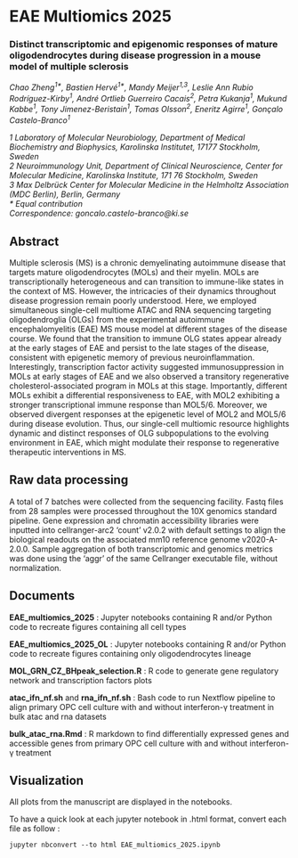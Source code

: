 # EAE Multiomics 2025

<h3>Distinct transcriptomic and epigenomic responses of mature oligodendrocytes during disease progression in a mouse model of multiple sclerosis</h3>

_Chao Zheng<sup>1*</sup>, Bastien Hervé<sup>1*</sup>, Mandy Meijer<sup>1,3</sup>, Leslie Ann Rubio Rodríguez-Kirby<sup>1</sup>, André Ortlieb Guerreiro Cacais<sup>2</sup>, Petra Kukanja<sup>1</sup>, Mukund Kabbe<sup>1</sup>, Tony Jimenez-Beristain<sup>1</sup>, Tomas Olsson<sup>2</sup>, Eneritz Agirre<sup>1</sup>, Gonçalo Castelo-Branco<sup>1</sup>_

_1 Laboratory of Molecular Neurobiology, Department of Medical Biochemistry and Biophysics, Karolinska Institutet, 17177 Stockholm, Sweden_ <br />
_2 Neuroimmunology Unit, Department of Clinical Neuroscience, Center for Molecular Medicine, Karolinska Institute, 171 76 Stockholm, Sweden_ <br />
_3 Max Delbrück Center for Molecular Medicine in the Helmholtz Association (MDC Berlin), Berlin, Germany_ <br />
_* Equal contribution_ <br />
_Correspondence: goncalo.castelo-branco@ki.se_

## Abstract

Multiple sclerosis (MS) is a chronic demyelinating autoimmune disease that targets mature oligodendrocytes (MOLs) and their myelin. MOLs are transcriptionally heterogeneous and can transition to immune-like states in the context of MS. However, the intricacies of their dynamics throughout disease progression remain poorly understood. Here, we employed simultaneous single-cell multiome ATAC and RNA sequencing targeting oligodendroglia (OLGs) from the experimental autoimmune encephalomyelitis (EAE) MS mouse model at different stages of the disease course. We found that the transition to immune OLG states appear already at the early stages of EAE and persist to the late stages of the disease, consistent with epigenetic memory of previous neuroinflammation. Interestingly, transcription factor activity suggested immunosuppression in MOLs at early stages of EAE and we also observed a transitory regenerative cholesterol-associated program in MOLs at this stage. Importantly, different MOLs exhibit a differential responsiveness to EAE, with MOL2 exhibiting a stronger transcriptional immune response than MOL5/6. Moreover, we observed divergent responses at the epigenetic level of MOL2 and MOL5/6 during disease evolution. Thus, our single-cell multiomic resource highlights dynamic and distinct responses of OLG subpopulations to the evolving environment in EAE, which might modulate their response to regenerative therapeutic interventions in MS. 

## Raw data processing

A total of 7 batches were collected from the sequencing facility. Fastq files from 28 samples were processed throughout the 10X genomics standard pipeline. Gene expression and chromatin accessibility libraries were inputted into cellranger-arc2 ‘count’ v2.0.2 with default settings to align the biological readouts on the associated mm10 reference genome v2020-A-2.0.0. Sample aggregation of both transcriptomic and genomics metrics was done using the ‘aggr’ of the same Cellranger executable file, without normalization.

## Documents

**EAE_multiomics_2025** : Jupyter notebooks containing R and/or Python code to recreate figures containing all cell types

**EAE_multiomics_2025_OL** : Jupyter notebooks containing R and/or Python code to recreate figures containing only oligodendrocytes lineage

**MOL_GRN_CZ_BHpeak_selection.R** : R code to generate gene regulatory network and transcription factors plots

**atac_ifn_nf.sh** and **rna_ifn_nf.sh** : Bash code to run Nextflow pipeline to align primary OPC cell culture with and without interferon-γ treatment in bulk atac and rna datasets

**bulk_atac_rna.Rmd** : R markdown to find differentially expressed genes and accessible genes from primary OPC cell culture with and without interferon-γ treatment

## Visualization

All plots from the manuscript are displayed in the notebooks.

To have a quick look at each jupyter notebook in .html format, convert each file as follow :

```
jupyter nbconvert --to html EAE_multiomics_2025.ipynb
```
